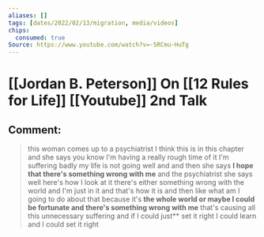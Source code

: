 ```yaml
---
aliases: []
tags: [dates/2022/02/13/migration, media/videos]
chips:
  consumed: true
Source: https://www.youtube.com/watch?v=-5RCmu-HuTg
---
```


# [[Jordan B. Peterson]] On [[12 Rules for Life]] [[Youtube]] 2nd Talk

## Comment:
>this woman comes up to a psychiatrist I think this is in this chapter and she says you know I'm having a really rough time of it I'm suffering badly my life is not going well and and then she says **I hope that there's something wrong with me** and the psychiatrist she says well here's how I look at it there's either something wrong with the world and I'm just in it and that's how it is and then like what am I going to do about that because it's **the whole world or maybe I could be fortunate and there's something wrong with me** that's causing all this unnecessary suffering and if I could just** set it right I could learn and I could set it right
